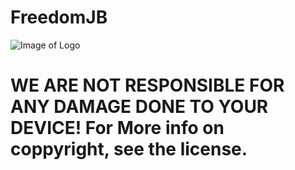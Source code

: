 # FreedomJB
![Image of Logo](https://github.com/ModdedBuilder/FreedomJB/blob/master/FreedomLogo.png)
# WE ARE NOT RESPONSIBLE FOR ANY DAMAGE DONE TO YOUR DEVICE! For More info on coppyright, see the license.
